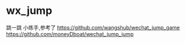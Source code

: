 # wx_jump
跳一跳
小练手,参考了 https://github.com/wangshub/wechat_jump_game https://github.com/moneyDboat/wechat_jump_jump

